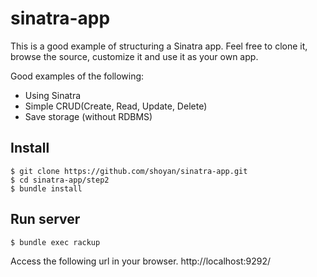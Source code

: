 # sinatra-app

This is a good example of structuring a Sinatra app.
Feel free to clone it, browse the source, customize it
and use it as your own app.

Good examples of the following:

* Using Sinatra
* Simple CRUD(Create, Read, Update, Delete)
* Save storage (without RDBMS)

## Install
```
$ git clone https://github.com/shoyan/sinatra-app.git
$ cd sinatra-app/step2
$ bundle install
```

## Run server
```
$ bundle exec rackup
```

Access the following url in your browser.
http://localhost:9292/
